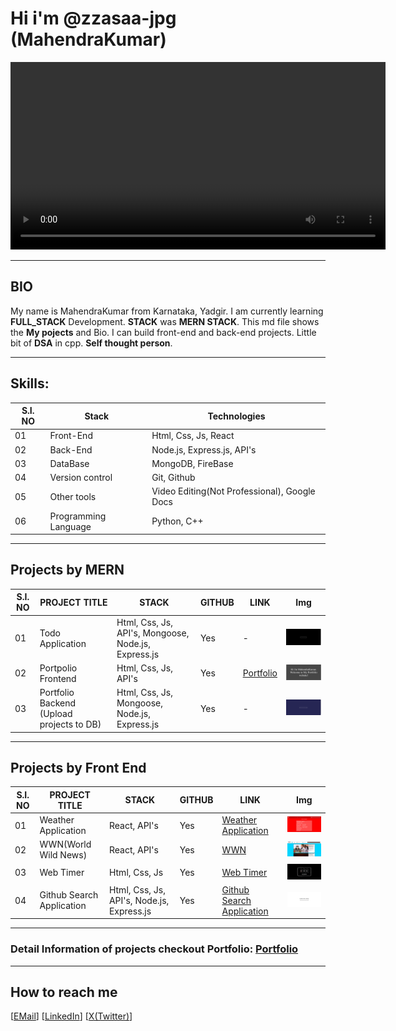 # Hi i'm @zzasaa-jpg (MahendraKumar)

<video width="600" controls>
  <source src="Untitled design (4).mp4" type="video/mp4">
  Your browser does not support the video tag.
</video>

___

## BIO
My name is MahendraKumar from Karnataka, Yadgir. I am currently learning **FULL_STACK** Development. **STACK** was **MERN STACK**. This md file shows the **My pojects** and Bio. I can build front-end and back-end projects. Little bit of **DSA** in cpp. **Self thought person**.
___

## Skills:

| S.I. NO | Stack | Technologies |
|---------|-------|-----------|
|01|Front-End|Html, Css, Js, React|
|02|Back-End|Node.js, Express.js, API's|
|03|DataBase|MongoDB, FireBase|
|04|Version control|Git, Github|
|05|Other tools|Video Editing(Not Professional), Google Docs|
|06|Programming Language|Python, C++|
___

## Projects by **MERN**

| S.I. NO | PROJECT TITLE | STACK | GITHUB | LINK | Img |
|---------|---------------|-------|--------|------|-----|
|01|Todo Application|Html, Css, Js, API's, Mongoose, Node.js, Express.js|Yes|-|<img src="img\todo.png" width="200" height="auto">|
|02|Portpolio Frontend|Html, Css, Js, API's|Yes|<a href="https://portfolio-front-end-sleg.onrender.com/" target="_blank">Portfolio</a>|<img src="img\Portfolio_frontend.png" width="200" height="auto">|
|03|Portfolio Backend (Upload projects to DB)|Html, Css, Js, Mongoose, Node.js, Express.js|Yes|-|<img src="img\Portfolio_backend.png" width="200" height="auto">|
___

## Projects by **Front End**

| S.I. NO | PROJECT TITLE | STACK | GITHUB | LINK | Img |
|---------|---------------|-------|--------|------|-----|
|01|Weather Application|React, API's|Yes|<a href="https://weather-status-web.netlify.app/" target="_blank">Weather Application</a>|<img src="img\weather.png" width="200" height="auto">|
|02|WWN(World Wild News)|React, API's|Yes|<a href="https://wwn.netlify.app/" target="_blank">WWN</a>|<img src="img\wwn.png" width="200" height="auto">|
|03|Web Timer|Html, Css, Js|Yes|<a href="https://website-timer.netlify.app/" target="_blank">Web Timer</a>|<img src="img\web_timer.png" width="200" height="auto">|
|04|Github Search Application|Html, Css, Js, API's, Node.js, Express.js|Yes|<a href="https://github-h8w5.onrender.com" target="_blank">Github Search Application</a>|<img src="img\github_search.png" width="200" height="auto">|
___

### Detail Information of projects checkout Portfolio: <a href="https://portfolio-front-end-sleg.onrender.com/" target="_blank">Portfolio</a>
___

## How to reach me
[[EMail](zzsdrt354@gmail.com)] [[LinkedIn]( https://www.linkedin.com/in/mahendra-kumar-44627a243/)] [[X(Twitter)](https://twitter.com/Mahendr38360512)]  
